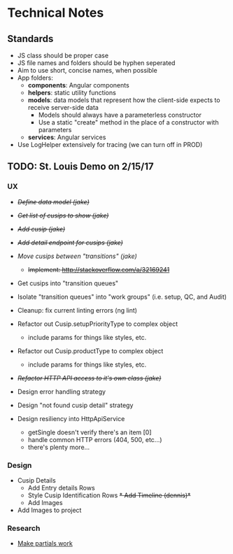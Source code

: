 #   Technical Notes #################################################

## Standards ########################################################
*   JS class should be proper case
*   JS file names and folders should be hyphen seperated
*   Aim to use short, concise names, when possible
*   App folders:
    *   **components**: Angular components
    *   **helpers**: static utility functions
    *   **models**: data models that represent how the client-side expects
        to receive server-side data
        *   Models should always have a parameterless constructor
        *   Use a static "create" method in the place of a constructor
            with parameters
    *   **services**: Angular services
*   Use LogHelper extensively for tracing (we can turn off in PROD)


##  TODO: St. Louis Demo on 2/15/17 #################################

### UX ##############################################################
*   ~~*Define data model (jake)*~~
*   ~~*Get list of cusips to show (jake)*~~
*   ~~*Add cusip (jake)*~~
*   ~~*Add detail endpoint for cusips (jake)*~~
*   *Move cusips between "transitions" (jake)*
    * ~~Implement: http://stackoverflow.com/a/32169241~~
*   Get cusips into "transition queues"
*   Isolate "transition queues" into "work groups" (i.e. setup, QC,
    and Audit)

*   Cleanup: fix current linting errors (ng lint)

*   Refactor out Cusip.setupPriorityType to complex object
    *   include params for things like styles, etc.
*   Refactor out Cusip.productType to complex object
    *   include params for things like styles, etc.    
*   ~~*Refactor HTTP API access to it's own class (jake)*~~

*   Design error handling strategy
*   Design "not found cusip detail" strategy
*   Design resiliency into HttpApiService
    *   getSingle doesn't verify there's an item [0]
    *   handle common HTTP errors (404, 500, etc...)
    *   there's plenty more...

### Design ##########################################################
* Cusip Details
    * Add Entry details Rows 
    * Style Cusip Identification Rows
    ~~* Add Timeline (dennis)*~~
    * Add Images
* Add Images to project
### Research ########################################################
*   [Make partials work](https://www.typescriptlang.org/docs/handbook/release-notes/typescript-2-1.html)
 

